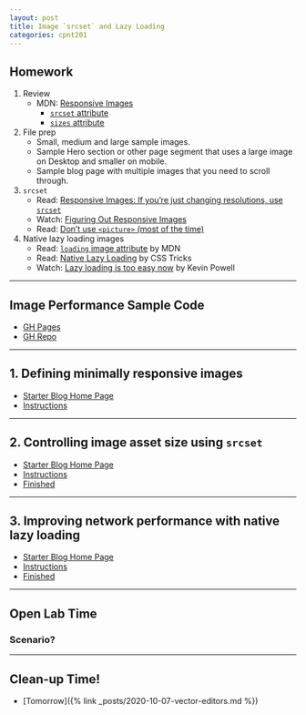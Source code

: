 ```yaml
---
layout: post
title: Image `srcset` and Lazy Loading
categories: cpnt201
---
```

## Homework
1. Review
    - MDN: [Responsive Images](https://developer.mozilla.org/en-US/docs/Learn/HTML/Multimedia_and_embedding/Responsive_images)
        - [`srcset` attribute](https://developer.mozilla.org/en-US/docs/Web/HTML/Element/img#attr-srcset)
        - [`sizes` attribute](https://developer.mozilla.org/en-US/docs/Web/HTML/Element/img#attr-sizes)
2. File prep
    - Small, medium and large sample images.
    - Sample Hero section or other page segment that uses a large image on Desktop and smaller on mobile.
    - Sample blog page with multiple images that you need to scroll through.
3. `srcset`
    - Read: [Responsive Images: If you’re just changing resolutions, use `srcset`](https://css-tricks.com/responsive-images-youre-just-changing-resolutions-use-srcset/)
    - Watch: [Figuring Out Responsive Images](https://css-tricks.com/video-screencasts/133-figuring-responsive-images/)
    - Read: [Don’t use `<picture>` (most of the time)](https://cloudfour.com/thinks/dont-use-picture-most-of-the-time/)
4. Native lazy loading images
    - Read: [`loading` image attribute](https://developer.mozilla.org/en-US/docs/Web/Performance/Lazy_loading#Images_and_iframes) by MDN
    - Read: [Native Lazy Loading](https://css-tricks.com/native-lazy-loading/) by CSS Tricks
    - Watch: [Lazy loading is too easy now](https://youtu.be/AActXSWxsRo) by Kevin Powell

---

## Image Performance Sample Code
- [GH Pages]({{site.baseurl}}/sample-code/frontend/image-performance/)
- [GH Repo](https://github.com/sait-wbdv/sample-code/tree/master/frontend/image-performance)

---

## 1. Defining minimally responsive images
- [Starter Blog Home Page]({{site.baseurl}}/sample-code/frontend/image-performance/starter)
- [Instructions]({{site.baseurl}}/sample-code/frontend/image-performance/#define-minimally-responsive-images)

---

## 2. Controlling image asset size using `srcset`
- [Starter Blog Home Page]({{site.baseurl}}/sample-code/frontend/image-performance/starter)
- [Instructions]({{site.baseurl}}/sample-code/frontend/image-performance/#optimize-image-bandwidth-with-srcset)
- [Finished]({{site.baseurl}}/sample-code/frontend/image-performance/srcset)

---

## 3. Improving network performance with native lazy loading
- [Starter Blog Home Page]({{site.baseurl}}/sample-code/frontend/image-performance/starter)
- [Instructions]({{site.baseurl}}/sample-code/frontend/image-performance/#manage-network-resources-with-native-lazy-loading)
- [Finished]({{site.baseurl}}/sample-code/frontend/image-performance/lazy-loading)

---

## Open Lab Time
### Scenario?

---

## Clean-up Time!
- [Tomorrow]({% link _posts/2020-10-07-vector-editors.md %})